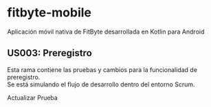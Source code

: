 # fitbyte-mobile

Aplicación móvil nativa de FitByte desarrollada en Kotlin para Android

## US003: Preregistro

Esta rama contiene las pruebas y cambios para la funcionalidad de preregistro.  
Se está simulando el flujo de desarrollo dentro del entorno Scrum.

Actualizar
Prueba
